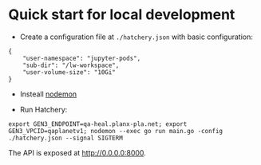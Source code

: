 # Quick start for local development

- Create a configuration file at `./hatchery.json` with basic configuration:

```
{
    "user-namespace": "jupyter-pods",
    "sub-dir": "/lw-workspace",
    "user-volume-size": "10Gi"
}
```

- Insteall [nodemon](https://nodemon.io/)

- Run Hatchery:

`export GEN3_ENDPOINT=qa-heal.planx-pla.net; export GEN3_VPCID=qaplanetv1; nodemon --exec go run main.go -config ./hatchery.json --signal SIGTERM`

The API is exposed at http://0.0.0.0:8000.
